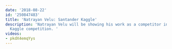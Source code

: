 ```yaml
---
date: '2018-08-22'
id: '250847483'
title: 'Natrayan Velu: Santander Kaggle'
description: 'Natrayan Velu will be showing his work as a competitor in the Santander
  Kaggle competition. '
videos:
- pkdX4emqYys
---
```

